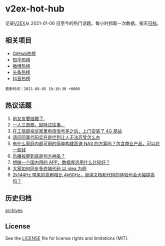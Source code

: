 # v2ex-hot-hub

 记录[V2EX](https://www.v2ex.com/)从 2021-01-06 日至今的热门话题。每小时抓取一次数据，按天[归档](archives)。
 
 ## 相关项目

- [GitHub热榜](https://github.com/snaildev/github-hot-hub)
- [知乎热榜](https://github.com/snaildev/zhihu-hot-hub)
- [微博热榜](https://github.com/snaildev/weibo-hot-hub)
- [头条热榜](https://github.com/snaildev/toutiao-hot-hub)
- [抖音热榜](https://github.com/snaildev/douyin-hot-hub)


 `更新时间：2021-08-05 10:16:30 +0800`

## 热议话题

1. [前女友要结婚了.](https://www.v2ex.com/t/793557)
1. [一人三首歌，回味过往事，](https://www.v2ex.com/t/793543)
1. [在工信部投诉家里电信信号差之后，上门安装了 4G 基站](https://www.v2ex.com/t/793653)
1. [请问同事代码实在是烂到让人无法忍受怎么办](https://www.v2ex.com/t/793601)
1. [有什么家庭内部可用的简单构建高速 NAS 的方案吗？包含商业产品，可以花一些钱](https://www.v2ex.com/t/793641)
1. [乐播投屏到底是何方神圣？](https://www.v2ex.com/t/793532)
1. [想做一个国内用的 APP，数据库选用什么比较好？](https://www.v2ex.com/t/793662)
1. [大家如何同步多终端代码,以 idea 为例](https://www.v2ex.com/t/793615)
1. [2k144Hz 带来的高刷相比 4k60Hz，阅读文档和代码的体验也会大幅提高吗？](https://www.v2ex.com/t/793727)

## 历史归档

[archives](archives)

## License

See the [LICENSE](LICENSE) file for license rights and limitations (MIT).
